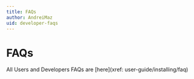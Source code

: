 ```yaml
---
title: FAQs
author: AndreiMaz
uid: developer-faqs
---
```


# FAQs

All Users and Developers FAQs are [here](xref: user-guide/installing/faq)